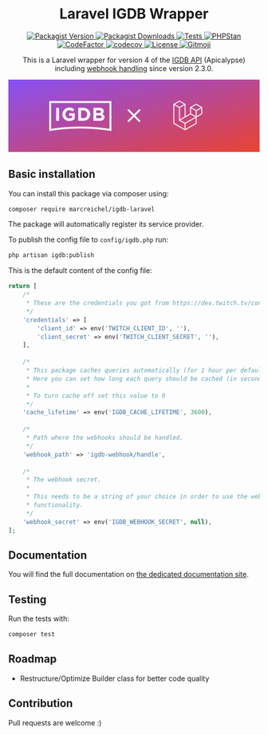 <h1 align="center">Laravel IGDB Wrapper</h1>

<p align="center">
    <a href="https://packagist.org/packages/marcreichel/igdb-laravel">
        <img src="https://img.shields.io/packagist/v/marcreichel/igdb-laravel" alt="Packagist Version">
    </a>
    <a href="https://packagist.org/packages/marcreichel/igdb-laravel">
        <img src="https://img.shields.io/packagist/dt/marcreichel/igdb-laravel" alt="Packagist Downloads">
    </a>
    <a href="https://github.com/marcreichel/igdb-laravel/actions/workflows/tests.yml">
        <img src="https://github.com/marcreichel/igdb-laravel/actions/workflows/tests.yml/badge.svg?event=push" alt="Tests">
    </a>
    <a href="https://github.com/marcreichel/igdb-laravel/actions/workflows/code-quality.yml">
        <img src="https://github.com/marcreichel/igdb-laravel/actions/workflows/code-quality.yml/badge.svg?event=push" alt="PHPStan">
    </a>
    <a href="https://www.codefactor.io/repository/github/marcreichel/igdb-laravel">
        <img src="https://www.codefactor.io/repository/github/marcreichel/igdb-laravel/badge" alt="CodeFactor">
    </a>
    <a href="https://codecov.io/gh/marcreichel/igdb-laravel">
        <img src="https://codecov.io/gh/marcreichel/igdb-laravel/branch/main/graph/badge.svg?token=m6FOB0CyPE" alt="codecov">
    </a>
    <a href="https://packagist.org/packages/marcreichel/igdb-laravel">
        <img src="https://img.shields.io/github/license/marcreichel/igdb-laravel" alt="License">
    </a>
    <a href="https://gitmoji.dev">
        <img src="https://img.shields.io/badge/gitmoji-%20😜%20😍-FFDD67.svg" alt="Gitmoji">
    </a>
</p>

<p align="center">
    This is a Laravel wrapper for version 4 of the <a href="https://api-docs.igdb.com/">IGDB API</a> (Apicalypse)
    including <a href="https://marcreichel.dev/docs/igdb-laravel/webhooks">webhook handling</a> since version 2.3.0.
</p>

![Cover](docs/art/cover.png)

## Basic installation

You can install this package via composer using:

```bash
composer require marcreichel/igdb-laravel
```

The package will automatically register its service provider.

To publish the config file to `config/igdb.php` run:

```bash
php artisan igdb:publish
```

This is the default content of the config file:

```php
return [
    /*
     * These are the credentials you got from https://dev.twitch.tv/console/apps
     */
    'credentials' => [
        'client_id' => env('TWITCH_CLIENT_ID', ''),
        'client_secret' => env('TWITCH_CLIENT_SECRET', ''),
    ],

    /*
     * This package caches queries automatically (for 1 hour per default).
     * Here you can set how long each query should be cached (in seconds).
     *
     * To turn cache off set this value to 0
     */
    'cache_lifetime' => env('IGDB_CACHE_LIFETIME', 3600),

    /*
     * Path where the webhooks should be handled.
     */
    'webhook_path' => 'igdb-webhook/handle',

    /*
     * The webhook secret.
     *
     * This needs to be a string of your choice in order to use the webhook
     * functionality.
     */
    'webhook_secret' => env('IGDB_WEBHOOK_SECRET', null),
];
```

## Documentation

You will find the full documentation on [the dedicated documentation site](https://marcreichel.dev/docs/igdb-laravel).

## Testing

Run the tests with:

```bash
composer test
```

## Roadmap

- Restructure/Optimize Builder class for better code quality

## Contribution

Pull requests are welcome :)
